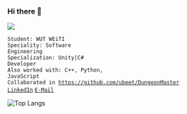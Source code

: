 ### Hi there 👋

![](https://komarev.com/ghpvc/?username=your-github-MX1010A&color=green)

<code>Student: WUT WEiTI </code><br>
<code>Speciality: Software Engineering</code><br>
<code>Specialization: Unity|C# Developer</code><br>
<code>Also worked with: C++, Python, JavaScript</code><br>
<code>Collaborated in https://github.com/ubeet/DungeonMaster</code><br>
<code>[LinkedIn]()</code>
<code>[E-Mail](mailto:canonan.q@gmail.com)</code>

![Top Langs](https://github-readme-stats.vercel.app/api/top-langs/?username=MX1010A&theme=chartreuse-dark&layout=compact)
